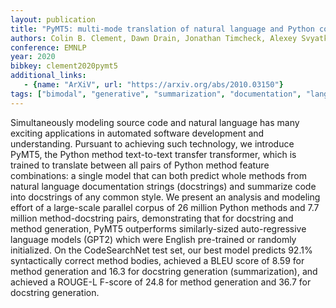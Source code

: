 ```yaml
---
layout: publication
title: "PyMT5: multi-mode translation of natural language and Python code with transformers"
authors: Colin B. Clement, Dawn Drain, Jonathan Timcheck, Alexey Svyatkovskiy, Neel Sundaresan
conference: EMNLP
year: 2020
bibkey: clement2020pymt5
additional_links:
   - {name: "ArXiV", url: "https://arxiv.org/abs/2010.03150"}
tags: ["bimodal", "generative", "summarization", "documentation", "language model", "pretraining"]
---
```

Simultaneously modeling source code and natural language has many exciting applications in automated software development and understanding. Pursuant to achieving such technology, we introduce PyMT5, the Python method text-to-text transfer transformer, which is trained to translate between all pairs of Python method feature combinations: a single model that can both predict whole methods from natural language documentation strings (docstrings) and summarize code into docstrings of any common style. We present an analysis and modeling effort of a large-scale parallel corpus of 26 million Python methods and 7.7 million method-docstring pairs, demonstrating that for docstring and method generation, PyMT5 outperforms similarly-sized auto-regressive language models (GPT2) which were English pre-trained or randomly initialized. On the CodeSearchNet test set, our best model predicts 92.1% syntactically correct method bodies, achieved a BLEU score of 8.59 for method generation and 16.3 for docstring generation (summarization), and achieved a ROUGE-L F-score of 24.8 for method generation and 36.7 for docstring generation.
